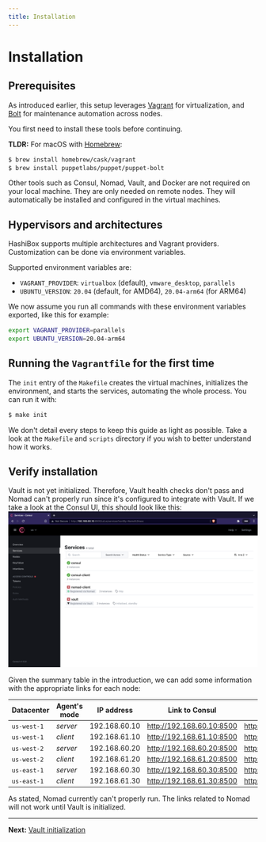 ```yaml
---
title: Installation
---
```


# Installation

## Prerequisites

As introduced earlier, this setup leverages [Vagrant](https://www.vagrantup.com/)
for virtualization, and [Bolt](https://puppet.com/docs/bolt/) for maintenance
automation across nodes.

You first need to install these tools before continuing.

**TLDR:** For macOS with [Homebrew](https://brew.sh/):
```bash
$ brew install homebrew/cask/vagrant
$ brew install puppetlabs/puppet/puppet-bolt
```

Other tools such as Consul, Nomad, Vault, and Docker are not required on your
local machine. They are only needed on remote nodes. They will automatically be
installed and configured in the virtual machines.

## Hypervisors and architectures

HashiBox supports multiple architectures and Vagrant providers. Customization can
be done via environment variables.

Supported environment variables are:
- `VAGRANT_PROVIDER`: `virtualbox` (default), `vmware_desktop`, `parallels`
- `UBUNTU_VERSION`: `20.04` (default, for AMD64), `20.04-arm64` (for ARM64)

We now assume you run all commands with these environment variables exported,
like this for example:
```bash
export VAGRANT_PROVIDER=parallels
export UBUNTU_VERSION=20.04-arm64
```

## Running the `Vagrantfile` for the first time

The `init` entry of the `Makefile` creates the virtual machines, initializes the
environment, and starts the services, automating the whole process. You can run
it with:
```bash
$ make init
```

We don't detail every steps to keep this guide as light as possible. Take a look
at the `Makefile` and `scripts` directory if you wish to better understand how
it works.

## Verify installation

Vault is not yet initialized. Therefore, Vault health checks don't pass and Nomad
can't properly run since it's configured to integrate with Vault. If we take a
look at the Consul UI, this should look like this:
![Consul Services](../assets/consul-init-01.png)

Given the summary table in the introduction, we can add some information with the
appropriate links for each node:

| Datacenter  | Agent's mode | IP address    | Link to Consul              | Link to Nomad               | Link to Vault               |
|-------------|--------------|---------------|-----------------------------|-----------------------------|-----------------------------|
| `us-west-1` | *server*     | 192.168.60.10 | <http://192.168.60.10:8500> | <http://192.168.60.10:4646> | <http://192.168.60.10:8200> |
| `us-west-1` | *client*     | 192.168.61.10 | <http://192.168.61.10:8500> | <http://192.168.61.10:4646> | *n/a*                       |
| `us-west-2` | *server*     | 192.168.60.20 | <http://192.168.60.20:8500> | <http://192.168.60.20:4646> | <http://192.168.60.20:8200> |
| `us-west-2` | *client*     | 192.168.61.20 | <http://192.168.61.20:8500> | <http://192.168.61.20:4646> | *n/a*                       |
| `us-east-1` | *server*     | 192.168.60.30 | <http://192.168.60.30:8500> | <http://192.168.60.30:4646> | <http://192.168.60.30:8200> |
| `us-east-1` | *client*     | 192.168.61.30 | <http://192.168.61.30:8500> | <http://192.168.61.30:4646> | *n/a*                       |

As stated, Nomad currently can't properly run. The links related to Nomad will not
work until Vault is initialized.

---

**Next:** [Vault initialization](./vault-init.md)
